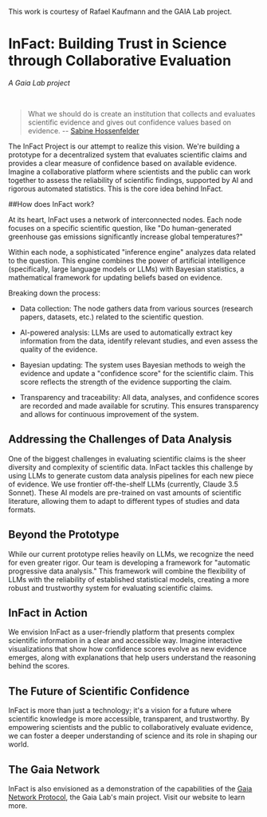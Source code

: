 This work is courtesy of Rafael Kaufmann and the GAIA Lab project.

# InFact: Building Trust in Science through Collaborative Evaluation
*A Gaia Lab project*

<br>

> What we should do is create an institution that collects and evaluates scientific evidence and gives out confidence values based on evidence. -- [Sabine Hossenfelder](https://www.youtube.com/watch?v=zucXnn64qtk&t=314s)

The InFact Project is our attempt to realize this vision. We're building a prototype for a decentralized system that evaluates scientific claims and provides a clear measure of confidence based on available evidence.  Imagine a collaborative platform where scientists and the public can work together to assess the reliability of scientific findings, supported by AI and rigorous automated statistics. This is the core idea behind InFact.

##How does InFact work?

At its heart, InFact uses a network of interconnected nodes. Each node focuses on a specific scientific question, like "Do human-generated greenhouse gas emissions significantly increase global temperatures?"

Within each node, a sophisticated "inference engine" analyzes data related to the question. This engine combines the power of artificial intelligence (specifically, large language models or LLMs) with Bayesian statistics, a mathematical framework for updating beliefs based on evidence.

Breaking down the process:

* Data collection:  The node gathers data from various sources (research papers, datasets, etc.) related to the scientific question.

* AI-powered analysis:  LLMs are used to automatically extract key information from the data, identify relevant studies, and even assess the quality of the evidence.

* Bayesian updating:  The system uses Bayesian methods to weigh the evidence and update a "confidence score" for the scientific claim. This score reflects the strength of the evidence supporting the claim.

* Transparency and traceability:  All data, analyses, and confidence scores are recorded and made available for scrutiny. This ensures transparency and allows for continuous improvement of the system.

## Addressing the Challenges of Data Analysis

One of the biggest challenges in evaluating scientific claims is the sheer diversity and complexity of scientific data. InFact tackles this challenge by using LLMs to generate custom data analysis pipelines for each new piece of evidence. We use frontier off-the-shelf LLMs (currently, Claude 3.5 Sonnet). These AI models are pre-trained on vast amounts of scientific literature, allowing them to adapt to different types of studies and data formats.

## Beyond the Prototype

While our current prototype relies heavily on LLMs, we recognize the need for even greater rigor. Our team is developing a framework for "automatic progressive data analysis." This framework will combine the flexibility of LLMs with the reliability of established statistical models, creating a more robust and trustworthy system for evaluating scientific claims.

## InFact in Action

We envision InFact as a user-friendly platform that presents complex scientific information in a clear and accessible way. Imagine interactive visualizations that show how confidence scores evolve as new evidence emerges, along with explanations that help users understand the reasoning behind the scores.

## The Future of Scientific Confidence

InFact is more than just a technology; it's a vision for a future where scientific knowledge is more accessible, transparent, and trustworthy. By empowering scientists and the public to collaboratively evaluate evidence, we can foster a deeper understanding of science and its role in shaping our world.

## The Gaia Network

InFact is also envisioned as a demonstration of the capabilities of the [Gaia Network Protocol](https://gaia-lab.de), the Gaia Lab's main project. Visit our website to learn more.





